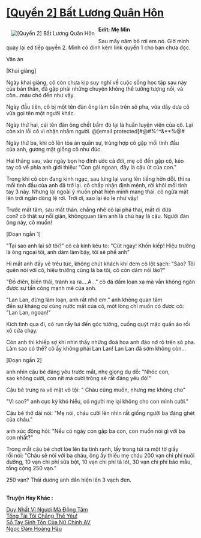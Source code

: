 <a href="https://utruyen.com/truyen/quyen-2-bat-luong-quan-hon/19358/" title="[Quyển 2] Bất Lương Quân Hôn"><h1>[Quyển 2] Bất Lương Quân Hôn</h1></a><div style="display:table"><img align="right" style="float: left; padding: 10px;" src="https://utruyen.com/images/story/200x260/quyen-2-bat-luong-quan-hon.jpg" alt="[Quyển 2] Bất Lương Quân Hôn"><b>Edit: Mẹ Mìn</b><p></p>​Sau mấy năm bỏ rơi em nó. Giờ mình quay lại ed tiếp quyển 2. Mình có đính kèm link quyển 1 cho bạn chưa đọc.<p></p>Văn án<p></p>[Khai giảng]<p></p>Ngày khai giảng, cô còn chưa kịp suy nghĩ về cuộc sống học tập sau này của bản thân, đã gặp phải những chuyện không thể tưởng tượng nổi, và còn...máu chó đến như vậy.<p></p>Ngày đầu tiên, cô bị một tên đàn ông làm bẩn trên sô pha, vừa dây dưa cô vừa gọi tên một người khác.<p></p>Ngày thứ hai, cái tên đàn ông chết bầm đó lại là huấn luyện viên của cô. Lại còn xin lỗi cô vì nhận nhầm người. @[email protected]#@#%^^&**%@#<p></p>Ngày thứ ba, khi cô lên tòa án quân sự, trùng hợp cô gặp mối tình đầu của anh, gương mặt giống cô như đúc.<p></p>Hai tháng sau, vào ngày bọn họ đính ước cả đời, mẹ cô đến gặp cô, kéo tay cô về phía anh giới thiệu: "Con gái ngoan, đây là cậu út của con."<p></p>Trong khi cô còn đang kinh ngạc, sau lưng lại vang lên tiếng hờn dỗi. thì ra mối tình đầu của anh đã trở lại. cô chấp nhận định mệnh, rời khỏi mối tình tay 3 này. Nhưng lại ngoài ý muốn phát hiện mình mang thai. cô ngửa mặt lên trời ngăn dòng lệ rơi. Trời ơi, sao lại éo le như vậy!<p></p>Trước mất tâm, sau mất thân. chẳng nhẽ cô lại phá thai, mất đi đứa con? cô thật sự nổi giận, khôngquan tâm anh là chú hay là cậu. Người đàn ông này, cô muốn!<p></p>[Đoạn ngắn 1]<p></p>"Tại sao anh lại sờ tôi?" cô cả kinh kêu to: "Cút ngay! Khốn kiếp! Hiệu trưởng là ông ngoại tôi, anh dám làm bậy, tôi sẽ phế anh"<p></p>Hi mắt anh đầy vẻ trêu tức, không chút khách khí đem cô lột sạch: "Sao? Tôi quên nói với cô, hiệu trưởng cũng là ba tôi, cô còn dám nói láo?"<p></p>"Đồ điên, biến thái, tránh xa ra....A..." cô đá đấm loạn xạ mà vẫn không ngăn được sự tấn công mạnh mẽ của anh.<p></p>"Lan Lan, đừng làm loạn, anh rất nhớ em." anh không quan tâm đến sự kháng cự cùng nước mắt của cô, một lòng chỉ muốn có được cô: "Lan Lan, ngoan!"<p></p>Kích tình qua đi, cô run rẩy lui đến góc tường, cuống quýt mặc quần áo rồi xô cửa chạy.<p></p>Còn anh thì khiếp sợ khi nhìn thấy những đoá hoa anh đào nở rộ trên sô pha. Làm sao có thể? cô ấy không phải Lan Lan! Lan Lan đã sớm không còn...<p></p>[Đoạn ngắn 2]<p></p>anh nhìn cậu bé đáng yêu trước mắt, nhẹ giọng dụ dỗ: "Nhóc con, sao không cười, con nít mà cười trông sẽ rất đáng yêu đó!"<p></p>Cậu bé trưng ra vẻ mặt vô tội: " Cháu cũng muốn, nhưng mẹ không cho"<p></p>"Vì sao?" anh cực kỳ khó hiểu, có người mẹ lại không cho con mình cười."<p></p>Cậu bé thở dài nói: "Mẹ nói, cháu cười lên nhìn rất giống người ba đáng ghét của cháu."<p></p>anh xúc động hỏi: "Nếu có ngày con gặp ba con, con muốn nói gì với ba con nhất?"<p></p>Trong mắt cậu bé chợt lóe lên tia tinh ranh, lấy trong túi ra một tờ giấy rồi nói: "Cháu sẽ nói với ba cháu, ông ấy thiếu mẹ cháu 200 vạn chi phí nuôi dưỡng, 10 vạn chi phí sữa bột, 10 vạn chi phí tã lót, 30 vạn chi phí bảo mẫu, tổng cộng 250 vạn."<p></p>250 vạn? Thái dương anh dần hiện lên 3 vạch đen.</div><p><br><b>Truyện Hay Khác :</b></p><a href="https://utruyen.com/truyen/duy-nhat-vi-nguoi-ma-dong-tam/19080/" alt="Duy Nhất Vì Ngươi Mà Động Tâm">Duy Nhất Vì Ngươi Mà Động Tâm</a><br/><a href="https://github.com/quanluxury/ngontinhhot/tree/master/truyenhay/17363/" alt="Tổng Tài Tôi Chẳng Thể Yêu!">Tổng Tài Tôi Chẳng Thể Yêu!</a><br/><a href="https://github.com/quanluxury/ngontinhhot/tree/master/truyenhay/18380/" alt="Sổ Tay Sinh Tồn Của Nữ Chính AV">Sổ Tay Sinh Tồn Của Nữ Chính AV</a><br/><a href="https://github.com/quanluxury/ngontinhhot/tree/master/truyenhay/19495/" alt="Ngọc Đàm Hoàng Hậu">Ngọc Đàm Hoàng Hậu</a><br/>